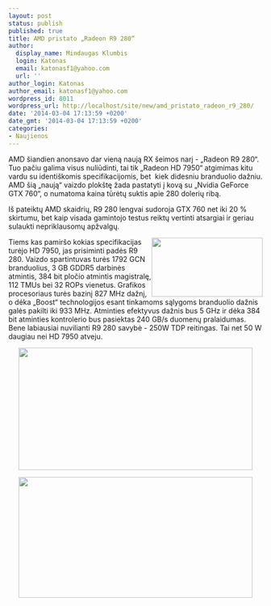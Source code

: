 ```yaml
---
layout: post
status: publish
published: true
title: AMD pristato „Radeon R9 280“
author:
  display_name: Mindaugas Klumbis
  login: Katonas
  email: katonasf1@yahoo.com
  url: ''
author_login: Katonas
author_email: katonasf1@yahoo.com
wordpress_id: 8011
wordpress_url: http://localhost/site/new/amd_pristato_radeon_r9_280/
date: '2014-03-04 17:13:59 +0200'
date_gmt: '2014-03-04 17:13:59 +0200'
categories:
- Naujienos
---
```

<p>
	AMD &scaron;iandien anonsavo dar vieną naują RX &scaron;eimos narį - &bdquo;Radeon R9 280&ldquo;. Tuo pačiu galima visus nuliūdinti, tai tik &bdquo;Radeon HD 7950&ldquo; atgimimas kitu vardu su identi&scaron;komis specifikacijomis, bet &nbsp;kiek didesniu branduolio dažniu. AMD &scaron;ią &bdquo;naują&ldquo; vaizdo plok&scaron;tę žada pastatyti į kovą su &bdquo;Nvidia GeForce GTX 760&ldquo;, o numatoma kaina tūrėtų suktis apie 280 dolerių ribą.</p>
<p>
	I&scaron; pateiktų AMD skaidrių, R9 280 lengvai sudoroja GTX 760 net iki 20 % skirtumu, bet kaip visada gamintojo testus reiktų vertinti atsargiai ir geriau sulaukti nepriklausomų apžvalgų.</p>
<p>
	<a href="http://technews.lt/userfiles/AMD-Radeon-R9-280-4-850x451.jpg"><img alt="" src="http://technews.lt/userfiles/AMD-Radeon-R9-280-4-850x451.jpg" style="width: 220px; height: 117px; float: right;" /></a>Tiems kas pamir&scaron;o kokias specifikacijas turėjo HD 7950, jas prisiminti padės R9 280. Vaizdo spartintuvas turės 1792 GCN branduolius, 3 GB GDDR5 darbinės atmintis, 384 bit pločio atmintis magistralę, 112 TMUs bei 32 ROPs vienetus. Grafikos procesoriaus turės bazinį 827 MHz dažnį, o dėka &bdquo;Boost&ldquo; technologijos esant tinkamoms sąlygoms branduolio dažnis galės pakilti iki 933 MHz. Atminties efektyvus dažnis bus 5 GHz ir dėka 384 bit atminties kontrolerio bus pasiektas 240 GB/s duomenų pralaidumas. Bene labiausiai nuvilianti R9 280 savybė - 250W TDP reitingas. Tai net 50 W daugiau nei HD 7950 atveju.&nbsp;</p>
<p style="text-align: center;">
	<a href="http://technews.lt/userfiles/AMD-Radeon-R9-280-2-850x443.jpg"><img alt="" src="http://technews.lt/userfiles/AMD-Radeon-R9-280-2-850x443.jpg" style="width: 464px; height: 242px;" /></a></p>
<p style="text-align: center;">
	<a href="http://technews.lt/userfiles/AMD-Radeon-R9-280-3-850x438.jpg"><img alt="" src="http://technews.lt/userfiles/AMD-Radeon-R9-280-3-850x438.jpg" style="width: 464px; height: 239px;" /></a></p>
